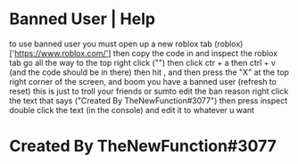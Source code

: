 # Banned User | Help
to use banned user you must open up a new roblox tab (roblox)['https://www.roblox.com/']
then copy the code in and inspect the roblox tab go all the way to the top right click ("<head data-machine-id="numbers">") then click
ctr + a then ctrl + v (and the code should be in there) then hit <!DOCTYPE html>, and then press the "X" at the top right corner of the
screen, and boom you have a banned user (refresh to reset) this is just to troll your friends or sumto edit the ban reason
right click the text that says ("Created By TheNewFunction#3077") then press inspect double click the text (in the console) and edit it to whatever u want
# Created By TheNewFunction#3077
